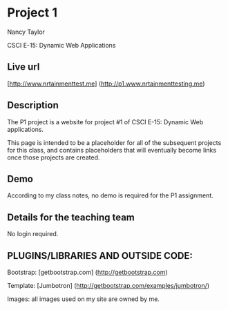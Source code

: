 # Project 1

Nancy Taylor

CSCI E-15:  Dynamic Web Applications

## Live url

[http://www.nrtainmenttest.me]  (http://p1.www.nrtainmenttesting.me)


## Description

The P1 project is a website for project #1 of CSCI E-15: Dynamic Web applications.

This page is intended to be a placeholder for all of the subsequent projects for this class, and contains placeholders that will eventually become links once those projects are created.

## Demo

According to my class notes, no demo is required for the P1 assignment.

## Details for the teaching team

No login required.



## PLUGINS/LIBRARIES AND OUTSIDE CODE:

Bootstrap:  [getbootstrap.com] (http://getbootstrap.com)

Template:  [Jumbotron] (http://getbootstrap.com/examples/jumbotron/)


Images:  all images used on my site are owned by me.






